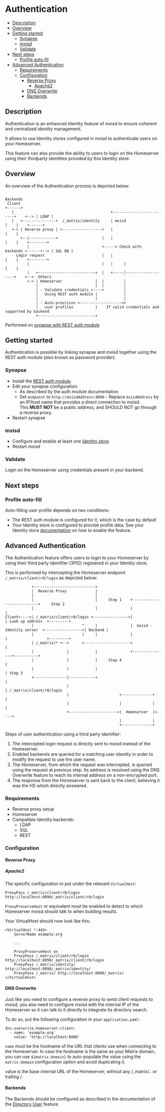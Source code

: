 # Authentication

- [Description](#description)
- [Overview](#overview)
- [Getting started](#getting-started)
  - [Synapse](#synapse)
  - [mxisd](#mxisd)
  - [Validate](#validate)
- [Next steps](#next-steps)
  - [Profile auto-fil](#profile-auto-fill)
- [Advanced Authentication](#advanced-authentication)
  - [Requirements](#requirements)
  - [Configuration](#configuration)
    - [Reverse Proxy](#reverse-proxy)
      - [Apache2](#apache2)
    - [DNS Overwrite](#dns-overwrite)
    - [Backends](#backends) 

## Description
Authentication is an enhanced Identity feature of mxisd to ensure coherent and centralized identity management.

It allows to use Identity stores configured in mxisd to authenticate users on your Homeserver.

This feature can also provide the ability to users to login on the Homeserver using their thirdparty identities provided by this Identity store.

## Overview
An overview of the Authentication process is depicted below: 

```
                                                                                    Backends
 Client                                                                             +------+
   |                                            +-------------------------+    +--> | LDAP |
   |   +---------------+  /_matrix/identity     | mxisd                   |    |    +------+
   +-> | Reverse proxy | >------------------+   |                         |    |
       +--|------------+                    |   |                         |    |    +--------+
          |                                 +-----> Check with backends >------+--> | SQL DB |
     Login request                          |   |                         |    |    +--------+
          |                                 |   |     |                   |    |
          |   +--------------------------+  |   +-----|-------------------+    +-->  Others
          +-> | Homeserver               |  |         |
              |                          |  |         |
              | - Validate credentials >----+         |
              |   Using REST auth module |            |
              |                          |            |
              | - Auto-provision <-------------------<+
              |   user profiles          |    If valid credentials and supported by backend
              +--------------------------+
```
Performed on [synapse with REST auth module](https://github.com/kamax-io/matrix-synapse-rest-auth/blob/master/README.md)

## Getting started
Authentication is possible by linking synapse and mxisd together using the REST auth module
(also known as password provider).

### Synapse
- Install the [REST auth module](https://github.com/kamax-io/matrix-synapse-rest-auth).
- Edit your synapse configuration:
  - As described by the auth module documentation
  - Set `endpoint` to `http://mxisdAddress:8090` - Replace `mxisdAddress` by an IP/host name that provides a direct
  connection to mxisd.  
  This **MUST NOT** be a public address, and SHOULD NOT go through a reverse proxy.
- Restart synapse

### mxisd
- Configure and enable at least one [Identity store](../backends/)
- Restart mxisd

### Validate
Login on the Homeserver using credentials present in your backend.

## Next steps
### Profile auto-fill
Auto-filling user profile depends on two conditions:
- The REST auth module is configured for it, which is the case by default
- Your Identity store is configured to provide profile data. See your Identity store [documentation](../backends/) on
how to enable the feature.


## Advanced Authentication
The Authentication feature offers users to login to your Homeserver by using their third party identifier (3PID) registered in your Identity store.

This is performed by intercepting the Homeserver endpoint `/_matrix/client/r0/login` as depicted below:

```
            +----------------------------+
            |  Reverse Proxy             |
            |                            |
            |                            |     Step 1    +---------------------------+     Step 2
            |                            |               |                           |
Client+---->| /_matrix/client/r0/login +---------------->|                           | Look up address  +---------+
            |                      ^     |               |  mxisd - Identity server  +----------------->| Backend |
            |                      |     |               |                           |                  +---------+
            | /_matrix/* +--+      +---------------------+                           |
            |               |            |               +---------------+-----------+
            |               |            |     Step 4                    |
            |               |            |                               | Step 3
            +---------------|------------+                               |
                            |                                            | /_matrix/client/r0/login
                            |                       +--------------+     |
                            |                       |              |     |
                            +---------------------->|  Homeserver  |<----+
                                                    |              |
                                                    +--------------+

```

Steps of user authentication using a third party identifier:
1. The intercepted login request is directly sent to mxisd instead of the Homeserver.
2. Enabled backends are queried for a matching user identity in order to modify the request to use the user name.
3. The Homeserver, from which the request was intercepted, is queried using the request at previous step. Its address is resolved using the DNS Overwrite feature to reach its internal address on a non-encrypted port.
4. The response from the Homeserver is sent back to the client, believing it was the HS which directly answered.

### Requirements
- Reverse proxy setup
- Homeserver
- Compatible Identity backends:
	- LDAP
	- SQL
	- REST

### Configuration

#### Reverse Proxy

##### Apache2
The specific configuration to put under the relevant `VirtualHost`:
```
ProxyPass /_matrix/client/r0/login http://localhost:8090/_matrix/client/r0/login
```
`ProxyPreserveHost` or equivalent must be enabled to detect to which Homeserver mxisd should talk to when building results.

Your VirtualHost should now look like this:
```
<VirtualHost *:443>
    ServerName example.org
    
    ...
    
    ProxyPreserveHost on
    ProxyPass /_matrix/client/r0/login http://localhost:8090/_matrix/client/r0/login
    ProxyPass /_matrix/identity/ http://localhost:8090/_matrix/identity/
    ProxyPass /_matrix/ http://localhost:8008/_matrix/
</VirtualHost>
```

#### DNS Overwrite
Just like you need to configure a reverse proxy to send client requests to mxisd, you also need to configure mxisd with the internal IP of the Homeserver so it can talk to it directly to integrate its directory search.


To do so, put the following configuration in your `application.yaml`:
```
dns.overwrite.homeserver.client:
  - name: 'example.org'
    value: 'http://localhost:8008'
```
`name` must be the hostname of the URL that clients use when connecting to the Homeserver.
In case the hostname is the same as your Matrix domain, you can use `${matrix.domain}` to auto-populate the value using the `matrix.domain` configuration option and avoid duplicating it.

value is the base internal URL of the Homeserver, without any /_matrix/.. or trailing /.

#### Backends
The Backends should be configured as described in the documentation of the [Directory User](directory-users.md) feature. 









